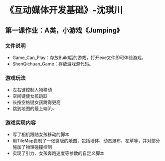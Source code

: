 # 《互动媒体开发基础》-沈琪川
## 第一课作业：A类，小游戏《Jumping》
### 文件说明
* Game_Can_Play：存放Build后的游戏，打开exe文件即可体验游戏。
* ShenQichuan_Game：存放游戏源代码。
### 游戏玩法
* 左右键控制人物移动
* 空间键使女孩跳跃
* 长按空格键女孩跳得更高
* 跳到地图的最上端叭~
### 游戏实现内容
* 写了相机跟随女孩移动的脚本
* 用TileMap自制了一张竖版的地图，包括墙体、动态瀑布、花草等，并对部分施加了物理碰撞控制
* 实现了引力、女孩奔跑速度等参数的自定义脚本

